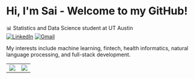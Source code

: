 # Hi, I'm Sai - Welcome to my GitHub!

📊 Statistics and Data Science student at UT Austin  
[![LinkedIn](https://img.shields.io/badge/LINKEDIN-0A66C2?style=flat-square&logo=linkedin&logoColor=white)](https://linkedin.com/in/thesaiearanti)
[![Gmail](https://img.shields.io/badge/GMAIL-D14836?style=flat-square&logo=gmail&logoColor=white)](mailto:saipreetam.earanti@utexas.edu)

My interests include machine learning, fintech, health informatics, natural language processing, and full-stack development.

<table>
  <tr>
    <td>
      <img align="center" src="https://github-readme-stats.vercel.app/api?username=TheSaiEaranti&show_icons=true&theme=tokyonight&hide_title=true&include_all_commits=true&hide_border=true" />
    </td>
    <td>
      <img align="center" src="https://github-readme-stats.vercel.app/api/top-langs/?username=TheSaiEaranti&layout=compact&theme=tokyonight&hide_title=true&hide_border=true" />
    </td>
  </tr>
</table>
